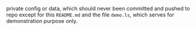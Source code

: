 private config or data, which should never been committed and pushed to repo except for this `README.md` and the file `demo.ls`, which serves for demonstration purpose only.
